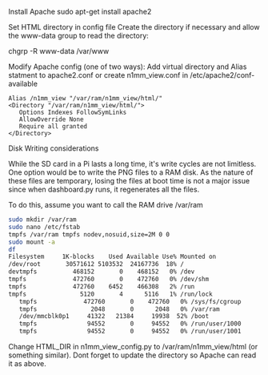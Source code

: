 Install Apache
   sudo apt-get install apache2

Set HTML directory in config file
Create the directory if necessary and allow the www-data group to read the directory:

   chgrp -R www-data /var/www

Modify Apache config (one of two ways):
Add virtual directory and Alias statment to apache2.conf or create n1mm_view.conf in /etc/apache2/conf-available
```ApacheConf
Alias /n1mm_view "/var/ram/n1mm_view/html/"
<Directory "/var/ram/n1mm_view/html/">
   Options Indexes FollowSymLinks
   AllowOverride None
   Require all granted
</Directory>

```

Disk Writing considerations

While the SD card in a Pi lasts a long time, it's write cycles are not limitless. One option would be to write the PNG files to a RAM disk. As the nature of these files are temporary, losing the files at boot time is not a major issue since when dashboard.py runs, it regenerates all the files.

To do this, assume you want to call the RAM drive /var/ram
```bash
sudo mkdir /var/ram 
sudo nano /etc/fstab
tmpfs /var/ram tmpfs nodev,nosuid,size=2M 0 0 
sudo mount -a
df
Filesystem     1K-blocks    Used Available Use% Mounted on
/dev/root       30571612 5103532  24167736  18% /
devtmpfs          468152       0    468152   0% /dev
tmpfs             472760       0    472760   0% /dev/shm
tmpfs             472760    6452    466308   2% /run
tmpfs               5120       4      5116   1% /run/lock
   tmpfs             472760       0    472760   0% /sys/fs/cgroup
   tmpfs               2048       0      2048   0% /var/ram
   /dev/mmcblk0p1     41322   21384     19938  52% /boot
   tmpfs              94552       0     94552   0% /run/user/1000
   tmpfs              94552       0     94552   0% /run/user/1001
```
Change HTML_DIR in n1mm_view_config.py to /var/ram/n1mm_view/html (or something similar). Dont forget to update the directory so Apache can read it as above.

